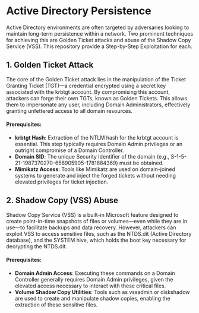 # Active Directory Persistence
Active Directory environments are often targeted by adversaries looking to maintain long-term persistence within a network. Two prominent techniques for achieving this are Golden Ticket attacks and abuse of the Shadow Copy Service (VSS). This repository provide a Step-by-Step Exploitation for each.
## 1. Golden Ticket Attack
The core of the Golden Ticket attack lies in the manipulation of the Ticket Granting Ticket (TGT)—a credential encrypted using a secret key associated with the krbtgt account. By compromising this account, attackers can forge their own TGTs, known as Golden Tickets. This allows them to impersonate any user, including Domain Administrators, effectively granting unfettered access to all domain resources.

#### Prerequisites:
- **krbtgt Hash**: Extraction of the NTLM hash for the krbtgt account is essential. This step typically requires Domain Admin privileges or an outright compromise of a Domain Controller.
- **Domain SID**: The unique Security Identifier of the domain (e.g., S-1-5-21-1987370270-658905905-1781884369) must be obtained.
- **Mimikatz Access**: Tools like Mimikatz are used on domain-joined systems to generate and inject the forged tickets without needing elevated privileges for ticket injection.
## 2. Shadow Copy (VSS) Abuse
Shadow Copy Service (VSS) is a built-in Microsoft feature designed to create point-in-time snapshots of files or volumes—even while they are in use—to facilitate backups and data recovery. However, attackers can exploit VSS to access sensitive files, such as the NTDS.dit (Active Directory database), and the SYSTEM hive, which holds the boot key necessary for decrypting the NTDS.dit.

#### Prerequisites:
- **Domain Admin Access**: Executing these commands on a Domain Controller generally requires Domain Admin privileges, given the elevated access necessary to interact with these critical files.
- **Volume Shadow Copy Utilities**: Tools such as vssadmin or diskshadow are used to create and manipulate shadow copies, enabling the extraction of these sensitive files.
